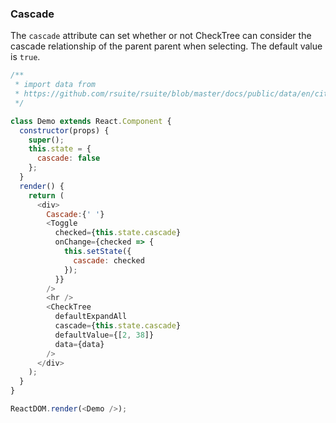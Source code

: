 ### Cascade

The `cascade` attribute can set whether or not CheckTree can consider the cascade relationship of the parent parent when selecting. The default value is `true`.

<!--start-code-->

```js
/**
 * import data from
 * https://github.com/rsuite/rsuite/blob/master/docs/public/data/en/city-simplified.json
 */

class Demo extends React.Component {
  constructor(props) {
    super();
    this.state = {
      cascade: false
    };
  }
  render() {
    return (
      <div>
        Cascade:{' '}
        <Toggle
          checked={this.state.cascade}
          onChange={checked => {
            this.setState({
              cascade: checked
            });
          }}
        />
        <hr />
        <CheckTree
          defaultExpandAll
          cascade={this.state.cascade}
          defaultValue={[2, 38]}
          data={data}
        />
      </div>
    );
  }
}

ReactDOM.render(<Demo />);
```

<!--end-code-->
